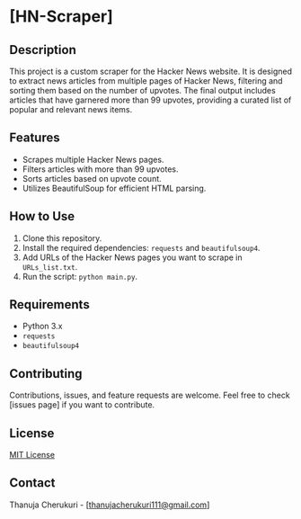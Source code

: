 # [HN-Scraper]

## Description
This project is a custom scraper for the Hacker News website. It is designed to extract news articles from multiple pages of Hacker News, filtering and sorting them based on the number of upvotes. The final output includes articles that have garnered more than 99 upvotes, providing a curated list of popular and relevant news items.

## Features
- Scrapes multiple Hacker News pages.
- Filters articles with more than 99 upvotes.
- Sorts articles based on upvote count.
- Utilizes BeautifulSoup for efficient HTML parsing.

## How to Use
1. Clone this repository.
2. Install the required dependencies: `requests` and `beautifulsoup4`.
3. Add URLs of the Hacker News pages you want to scrape in `URLs_list.txt`.
4. Run the script: `python main.py`.

## Requirements
- Python 3.x
- `requests`
- `beautifulsoup4`

## Contributing
Contributions, issues, and feature requests are welcome. Feel free to check [issues page] if you want to contribute.

## License
[MIT License](LICENSE)

## Contact
Thanuja Cherukuri - [thanujacherukuri111@gmail.com]
